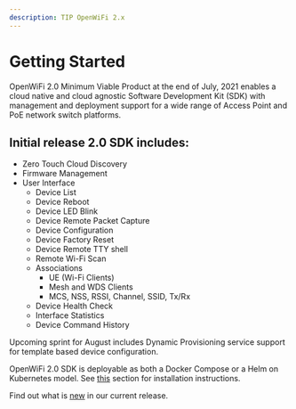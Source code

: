 ```yaml
---
description: TIP OpenWiFi 2.x
---
```


# Getting Started

OpenWiFi 2.0 Minimum Viable Product at the end of July, 2021 enables a cloud native and cloud agnostic Software Development Kit (SDK) with management and deployment support for a wide range of Access Point and PoE network switch platforms.

## Initial release 2.0 SDK includes:

* Zero Touch Cloud Discovery
* Firmware Management
* User Interface
  * Device List
  * Device Reboot
  * Device LED Blink
  * Device Remote Packet Capture
  * Device Configuration
  * Device Factory Reset
  * Device Remote TTY shell
  * Remote Wi-Fi Scan
  * Associations
    * UE (Wi-Fi Clients)
    * Mesh and WDS Clients
    * MCS, NSS, RSSI, Channel, SSID, Tx/Rx
  * Device Health Check
  * Interface Statistics
  * Device Command History

Upcoming sprint for August includes Dynamic Provisioning service support for template based device configuration.

OpenWiFi 2.0 SDK is deployable as both a Docker Compose or a Helm on Kubernetes model. See [this](broken-reference) section for installation instructions.



Find out what is [new](../release/whats-new.md) in our current release.
